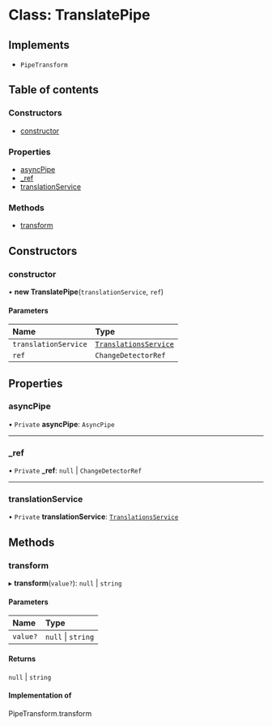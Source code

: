 # Class: TranslatePipe

## Implements

- `PipeTransform`

## Table of contents

### Constructors

- [constructor](TranslatePipe.md#constructor)

### Properties

- [asyncPipe](TranslatePipe.md#asyncpipe)
- [\_ref](TranslatePipe.md#_ref)
- [translationService](TranslatePipe.md#translationservice)

### Methods

- [transform](TranslatePipe.md#transform)

## Constructors

### constructor

• **new TranslatePipe**(`translationService`, `ref`)

#### Parameters

| Name | Type |
| :------ | :------ |
| `translationService` | [`TranslationsService`](TranslationsService.md) |
| `ref` | `ChangeDetectorRef` |

## Properties

### asyncPipe

• `Private` **asyncPipe**: `AsyncPipe`

___

### \_ref

• `Private` **\_ref**: ``null`` \| `ChangeDetectorRef`

___

### translationService

• `Private` **translationService**: [`TranslationsService`](TranslationsService.md)

## Methods

### transform

▸ **transform**(`value?`): ``null`` \| `string`

#### Parameters

| Name | Type |
| :------ | :------ |
| `value?` | ``null`` \| `string` |

#### Returns

``null`` \| `string`

#### Implementation of

PipeTransform.transform
